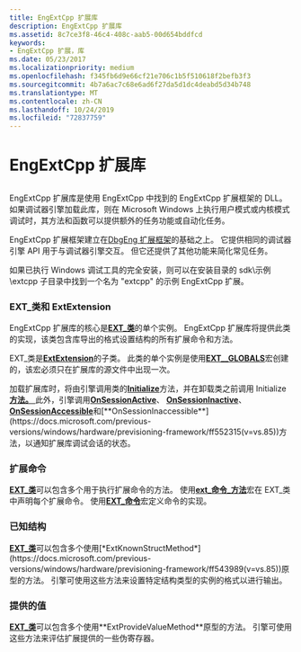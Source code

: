 ```yaml
---
title: EngExtCpp 扩展库
description: EngExtCpp 扩展库
ms.assetid: 8c7ce3f8-46c4-408c-aab5-00d654bddfcd
keywords:
- EngExtCpp 扩展，库
ms.date: 05/23/2017
ms.localizationpriority: medium
ms.openlocfilehash: f345fb6d9e66cf21e706c1b5f510618f2befb3f3
ms.sourcegitcommit: 4b7a6ac7c68e6ad6f27da5d1dc4deabd5d34b748
ms.translationtype: MT
ms.contentlocale: zh-CN
ms.lasthandoff: 10/24/2019
ms.locfileid: "72837759"
---
```

# <a name="engextcpp-extension-libraries"></a>EngExtCpp 扩展库


## <span id="ddk_anatomy_of_a_dbgeng_extension_dll_dbx"></span><span id="DDK_ANATOMY_OF_A_DBGENG_EXTENSION_DLL_DBX"></span>


EngExtCpp 扩展库是使用 EngExtCpp 中找到的 EngExtCpp 扩展框架的 DLL。 如果调试器引擎加载此库，则在 Microsoft Windows 上执行用户模式或内核模式调试时，其方法和函数可以提供额外的任务功能或自动化任务。

EngExtCpp 扩展框架建立在[DbgEng 扩展框架](writing-dbgeng-extension-code.md)的基础之上。 它提供相同的调试器引擎 API 用于与调试器引擎交互。 但它还提供了其他功能来简化常见任务。

如果已执行 Windows 调试工具的完全安装，则可以在安装目录的 sdk\\示例\\extcpp 子目录中找到一个名为 "extcpp" 的示例 EngExtCpp 扩展。

### <a name="span-idext_class_and_extextensionspanspan-idext_class_and_extextensionspanext_class-and-extextension"></a><span id="ext_class_and_extextension"></span><span id="EXT_CLASS_AND_EXTEXTENSION"></span>EXT\_类和 ExtExtension

EngExtCpp 扩展库的核心是[**EXT\_类**](https://docs.microsoft.com/previous-versions/ff544508(v=vs.85))的单个实例。 EngExtCpp 扩展库将提供此类的实现，该类包含库导出的格式设置结构的所有扩展命令和方法。

EXT\_类是[**ExtExtension**](https://msdn.microsoft.com/library/windows/hardware/ff543981)的子类。 此类的单个实例是使用[**EXT\_\_GLOBALS**](https://docs.microsoft.com/previous-versions/ff544527(v=vs.85))宏创建的，该宏必须只在扩展库的源文件中出现一次。

加载扩展库时，将由引擎调用类的[**Initialize**](https://docs.microsoft.com/previous-versions/windows/hardware/previsioning-framework/ff550945(v=vs.85))方法，并在卸载类之前调用 Initialize[**方法。** ](https://docs.microsoft.com/previous-versions/windows/hardware/previsioning-framework/ff558961(v=vs.85)) 此外，引擎调用[**OnSessionActive**](https://docs.microsoft.com/previous-versions/windows/hardware/previsioning-framework/ff552312(v=vs.85))、 [**OnSessionInactive**](https://docs.microsoft.com/previous-versions/windows/hardware/previsioning-framework/ff552318(v=vs.85))、 [**OnSessionAccessible**](https://docs.microsoft.com/previous-versions/windows/hardware/previsioning-framework/ff552310(v=vs.85))和[**OnSessionInaccessible**](https://docs.microsoft.com/previous-versions/windows/hardware/previsioning-framework/ff552315(v=vs.85))方法，以通知扩展库调试会话的状态。

### <a name="span-idextension_commandsspanspan-idextension_commandsspanextension-commands"></a><span id="extension_commands"></span><span id="EXTENSION_COMMANDS"></span>扩展命令

[**EXT\_类**](https://docs.microsoft.com/previous-versions/ff544508(v=vs.85))可以包含多个用于执行扩展命令的方法。 使用[**ext\_命令\_方法**](https://docs.microsoft.com/windows-hardware/drivers/ddi/engextcpp/nf-engextcpp-ext_command_method)宏在 EXT\_类中声明每个扩展命令。 使用[**EXT\_命令**](https://docs.microsoft.com/windows-hardware/drivers/ddi/engextcpp/nf-engextcpp-ext_command)宏定义命令的实现。

### <a name="span-idknown_structuresspanspan-idknown_structuresspanknown-structures"></a><span id="known_structures"></span><span id="KNOWN_STRUCTURES"></span>已知结构

[**EXT\_类**](https://docs.microsoft.com/previous-versions/ff544508(v=vs.85))可以包含多个使用[*ExtKnownStructMethod*](https://docs.microsoft.com/previous-versions/windows/hardware/previsioning-framework/ff543989(v=vs.85))原型的方法。 引擎可使用这些方法来设置特定结构类型的实例的格式以进行输出。

### <a name="span-idprovided_valuesspanspan-idprovided_valuesspanprovided-values"></a><span id="provided_values"></span><span id="PROVIDED_VALUES"></span>提供的值

[**EXT\_类**](https://docs.microsoft.com/previous-versions/ff544508(v=vs.85))可以包含多个使用**ExtProvideValueMethod**原型的方法。 引擎可使用这些方法来评估扩展提供的一些伪寄存器。

 

 





